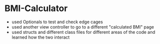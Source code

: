 # BMI-Calculator

- used Optionals to test and check edge cages
- used another view controller to go to a different "calculated BMI" page
- used structs and different class files for different areas of the code and learned how the two interact 
